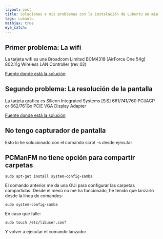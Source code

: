 ```yaml
---
layout: post
title: Soluciones a mis problemas con la instalación de Lubuntu en mia ASUS Z9200U
tags: Lubuntu
mathjax: true
eye_catch: 
---
```


## Primer problema: La wifi

La tarjeta wifi es una Broadcom Limited BCM4318 [AirForce One 54g] 802.11g Wireless LAN Controller (rev 02)

[Fuente donde está la solución](https://blog.desdelinux.net/solucionar-problema-con-wifi-broadcom-43xx-en-ubuntu-despues-de-la-actualizacion/)

## Segundo problema: La resolución de la pantalla

La tarjeta grafica es Silicon Integrated Systems [SiS] 661/741/760 PCI/AGP or 662/761Gx PCIE VGA Display Adapter

[Fuente donde está la solución](https://askubuntu.com/questions/455888/low-resolution-on-lubuntu-14-04-sis)

## No tengo capturador de pantalla

Esto lo he solucionado con el comando scrot -s desde ejecutar

## PCManFM no tiene opción para compartir carpetas

`sudo apt-get install system-config-samba`

El comando anterior me da una GUI para configurar las carpetas compartidas. Desde el menú no me ha funcionado, he tenido que lanzarlo desde la línea de comandos:

`sudo system-config-samba`
 
 En caso que falle:
 
 `sudo touch /etc/libuser.conf`
 
 Y volver a ejecutar el comando lanzador
